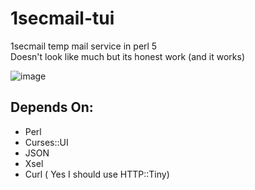 # 1secmail-tui
1secmail temp mail service in perl 5 <br>
Doesn't look like much but its honest work (and it works)

![image](https://github.com/user-attachments/assets/ef7ad09c-4015-4919-8b02-eea9b58b4170)

## Depends On: 
- Perl
- Curses::UI 
- JSON
- Xsel
- Curl ( Yes I should use HTTP::Tiny)
